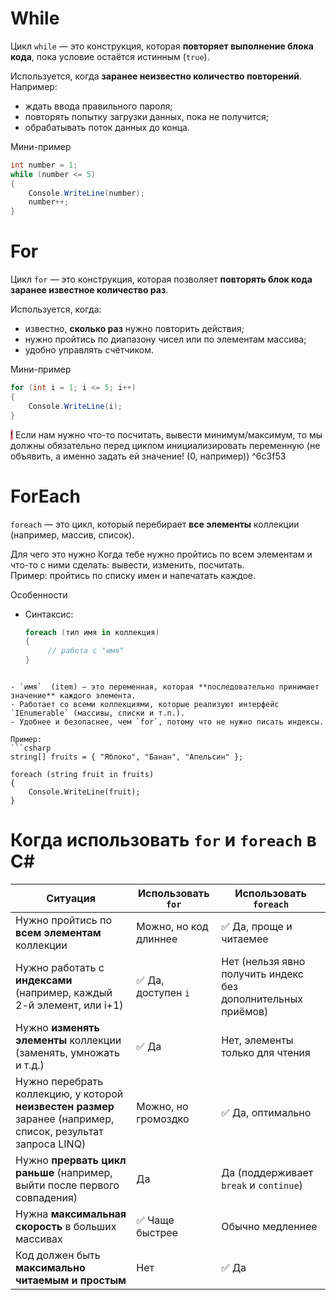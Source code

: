 # While
Цикл `while` — это конструкция, которая **повторяет выполнение блока кода**, пока условие остаётся истинным (`true`).

Используется, когда **заранее неизвестно количество повторений**.  
Например:
- ждать ввода правильного пароля;
- повторять попытку загрузки данных, пока не получится;
- обрабатывать поток данных до конца.

Мини-пример
```csharp
int number = 1;
while (number <= 5)
{
    Console.WriteLine(number);
    number++;
}
```

# For

Цикл `for` — это конструкция, которая позволяет **повторять блок кода заранее известное количество раз**.

Используется, когда:
- известно, **сколько раз** нужно повторить действия;
- нужно пройтись по диапазону чисел или по элементам массива;
- удобно управлять счётчиком.

Мини-пример
```csharp
for (int i = 1; i <= 5; i++)
{
    Console.WriteLine(i);
}
```

<mark style="background: #FF5582A6;">!</mark> Если нам нужно что-то посчитать, вывести минимум/максимум, то мы должны обязательно перед циклом инициализировать переменную (не объявить, а именно задать ей значение! (0, например)) ^6c3f53

# ForEach

`foreach` — это цикл, который перебирает **все элементы** коллекции (например, массив, список).

Для чего это нужно
Когда тебе нужно пройтись по всем элементам и что-то с ними сделать: вывести, изменить, посчитать.  
Пример: пройтись по списку имен и напечатать каждое.

 Особенности
- Синтаксис:
    ```csharp
    foreach (тип имя in коллекция) 
    {
         // работа с "имя" 
    }
```
    
- `имя`  (item) — это переменная, которая **последовательно принимает значение** каждого элемента.
- Работает со всеми коллекциями, которые реализуют интерфейс `IEnumerable` (массивы, списки и т.п.).
- Удобнее и безопаснее, чем `for`, потому что не нужно писать индексы.

Пример:
```csharp
string[] fruits = { "Яблоко", "Банан", "Апельсин" };

foreach (string fruit in fruits)
{
    Console.WriteLine(fruit);
}
```


# Когда использовать `for` и `foreach` в C\#

| Ситуация                                                                                                      | Использовать `for`    | Использовать `foreach`                                       |
| ------------------------------------------------------------------------------------------------------------- | --------------------- | ------------------------------------------------------------ |
| Нужно пройтись по **всем элементам** коллекции                                                                | Можно, но код длиннее | ✅ Да, проще и читаемее                                       |
| Нужно работать с **индексами** (например, каждый 2-й элемент, или i+1)                                        | ✅ Да, доступен `i`    | Нет (нельзя явно получить индекс без дополнительных приёмов) |
| Нужно **изменять элементы** коллекции (заменять, умножать и т.д.)                                             | ✅ Да                  | Нет, элементы только для чтения                              |
| Нужно перебрать коллекцию, у которой **неизвестен размер** заранее (например, список, результат запроса LINQ) | Можно, но громоздко   | ✅ Да, оптимально                                             |
| Нужно **прервать цикл раньше** (например, выйти после первого совпадения)                                     | Да                    | Да (поддерживает `break` и `continue`)                       |
| Нужна **максимальная скорость** в больших массивах                                                            | ✅ Чаще быстрее        | Обычно медленнее                                             |
| Код должен быть **максимально читаемым и простым**                                                            | Нет                   | ✅ Да                                                         |

